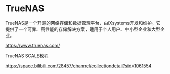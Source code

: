 # TrueNAS

TrueNAS是一个开源的网络存储和数据管理平台，由iXsystems开发和维护。它提供了一个可靠、高性能的存储解决方案，适用于个人用户、中小型企业和大型企业。

https://www.truenas.com/

TrueNAS SCALE教程

https://space.bilibili.com/28457/channel/collectiondetail?sid=1061554
